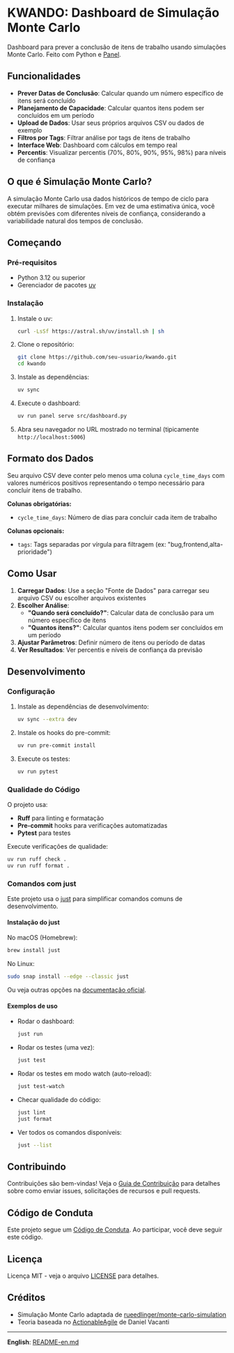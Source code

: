 # KWANDO: Dashboard de Simulação Monte Carlo

Dashboard para prever a conclusão de itens de trabalho usando simulações Monte Carlo. Feito com Python e [Panel](https://panel.holoviz.org/).

## Funcionalidades

- **Prever Datas de Conclusão**: Calcular quando um número específico de itens será concluído
- **Planejamento de Capacidade**: Calcular quantos itens podem ser concluídos em um período
- **Upload de Dados**: Usar seus próprios arquivos CSV ou dados de exemplo
- **Filtros por Tags**: Filtrar análise por tags de itens de trabalho
- **Interface Web**: Dashboard com cálculos em tempo real
- **Percentis**: Visualizar percentis (70%, 80%, 90%, 95%, 98%) para níveis de confiança

## O que é Simulação Monte Carlo?

A simulação Monte Carlo usa dados históricos de tempo de ciclo para executar milhares de simulações. Em vez de uma estimativa única, você obtém previsões com diferentes níveis de confiança, considerando a variabilidade natural dos tempos de conclusão.

## Começando

### Pré-requisitos

- Python 3.12 ou superior
- Gerenciador de pacotes [uv](https://docs.astral.sh/uv/getting-started/installation/)

### Instalação

1. Instale o uv:
   ```sh
   curl -LsSf https://astral.sh/uv/install.sh | sh
   ```

2. Clone o repositório:
   ```sh
   git clone https://github.com/seu-usuario/kwando.git
   cd kwando
   ```

3. Instale as dependências:
   ```sh
   uv sync
   ```

4. Execute o dashboard:
   ```sh
   uv run panel serve src/dashboard.py
   ```

5. Abra seu navegador no URL mostrado no terminal (tipicamente `http://localhost:5006`)

## Formato dos Dados

Seu arquivo CSV deve conter pelo menos uma coluna `cycle_time_days` com valores numéricos positivos representando o tempo necessário para concluir itens de trabalho.

**Colunas obrigatórias:**
- `cycle_time_days`: Número de dias para concluir cada item de trabalho

**Colunas opcionais:**
- `tags`: Tags separadas por vírgula para filtragem (ex: "bug,frontend,alta-prioridade")

## Como Usar

1. **Carregar Dados**: Use a seção "Fonte de Dados" para carregar seu arquivo CSV ou escolher arquivos existentes
2. **Escolher Análise**:
   - **"Quando será concluído?"**: Calcular data de conclusão para um número específico de itens
   - **"Quantos itens?"**: Calcular quantos itens podem ser concluídos em um período
3. **Ajustar Parâmetros**: Definir número de itens ou período de datas
4. **Ver Resultados**: Ver percentis e níveis de confiança da previsão

## Desenvolvimento

### Configuração

1. Instale as dependências de desenvolvimento:
   ```sh
   uv sync --extra dev
   ```

2. Instale os hooks do pre-commit:
   ```sh
   uv run pre-commit install
   ```

3. Execute os testes:
   ```sh
   uv run pytest
   ```

### Qualidade do Código

O projeto usa:
- **Ruff** para linting e formatação
- **Pre-commit** hooks para verificações automatizadas
- **Pytest** para testes

Execute verificações de qualidade:
```sh
uv run ruff check .
uv run ruff format .
```

### Comandos com just

Este projeto usa o [just](https://github.com/casey/just) para simplificar comandos comuns de desenvolvimento.

#### Instalação do just

No macOS (Homebrew):
```sh
brew install just
```
No Linux:
```sh
sudo snap install --edge --classic just
```
Ou veja outras opções na [documentação oficial](https://github.com/casey/just#installation).

#### Exemplos de uso

- Rodar o dashboard:
  ```sh
  just run
  ```
- Rodar os testes (uma vez):
  ```sh
  just test
  ```
- Rodar os testes em modo watch (auto-reload):
  ```sh
  just test-watch
  ```
- Checar qualidade do código:
  ```sh
  just lint
  just format
  ```
- Ver todos os comandos disponíveis:
  ```sh
  just --list
  ```

## Contribuindo

Contribuições são bem-vindas! Veja o [Guia de Contribuição](CONTRIBUTING.md) para detalhes sobre como enviar issues, solicitações de recursos e pull requests.

## Código de Conduta

Este projeto segue um [Código de Conduta](CODE_OF_CONDUCT.md). Ao participar, você deve seguir este código.

## Licença

Licença MIT - veja o arquivo [LICENSE](LICENSE) para detalhes.

## Créditos

- Simulação Monte Carlo adaptada de [rueedlinger/monte-carlo-simulation](https://github.com/rueedlinger/monte-carlo-simulation)
- Teoria baseada no [ActionableAgile](https://www.actionableagile.com/) de Daniel Vacanti

---

**English**: [README-en.md](README-en.md)
